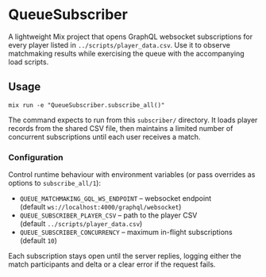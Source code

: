 # QueueSubscriber

A lightweight Mix project that opens GraphQL websocket subscriptions for every
player listed in `../scripts/player_data.csv`. Use it to observe matchmaking
results while exercising the queue with the accompanying load scripts.

## Usage

```
mix run -e "QueueSubscriber.subscribe_all()"
```

The command expects to run from this `subscriber/` directory. It loads player
records from the shared CSV file, then maintains a limited number of concurrent
subscriptions until each user receives a match.

### Configuration

Control runtime behaviour with environment variables (or pass overrides as
options to `subscribe_all/1`):

- `QUEUE_MATCHMAKING_GQL_WS_ENDPOINT` – websocket endpoint  
  (default `ws://localhost:4000/graphql/websocket`)
- `QUEUE_SUBSCRIBER_PLAYER_CSV` – path to the player CSV  
  (default `../scripts/player_data.csv`)
- `QUEUE_SUBSCRIBER_CONCURRENCY` – maximum in-flight subscriptions (default `10`)

Each subscription stays open until the server replies, logging either the match
participants and delta or a clear error if the request fails.
